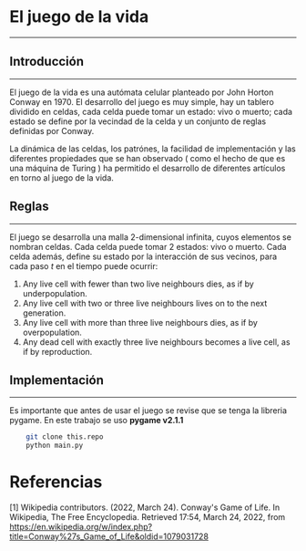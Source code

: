 # El juego de la vida
---
## Introducción 
---
El juego de la vida es una autómata celular planteado por John Horton Conway en 1970. El desarrollo del juego es muy simple, hay un tablero dividido en celdas, cada celda puede tomar un estado: vivo o muerto; cada estado se define por la vecindad de la celda y un conjunto de reglas definidas por Conway.

La dinámica de las celdas, los patrónes, la facilidad de implementación y las diferentes propiedades que se han observado ( como el hecho de que es una máquina de Turing ) ha permitido el desarrollo de diferentes artículos en torno al juego de la vida.

## Reglas
---
El juego se desarrolla una malla 2-dimensional infinita, cuyos elementos se nombran celdas. Cada celda puede tomar 2 estados: vivo o muerto. Cada celda además, define su estado por la interacción de sus vecinos, para cada paso $t$ en el tiempo puede ocurrir:
1. Any live cell with fewer than two live neighbours dies, as if by underpopulation.
2. Any live cell with two or three live neighbours lives on to the next generation.
3. Any live cell with more than three live neighbours dies, as if by overpopulation.
4. Any dead cell with exactly three live neighbours becomes a live cell, as if by reproduction.

## Implementación
---
Es importante que antes de usar el juego se revise que se tenga la libreria pygame. En este trabajo se uso **pygame v2.1.1**
```bash
    git clone this.repo
    python main.py
```



# Referencias
[1] Wikipedia contributors. (2022, March 24). Conway's Game of Life. In Wikipedia, The Free Encyclopedia. Retrieved 17:54, March 24, 2022, from https://en.wikipedia.org/w/index.php?title=Conway%27s_Game_of_Life&oldid=1079031728